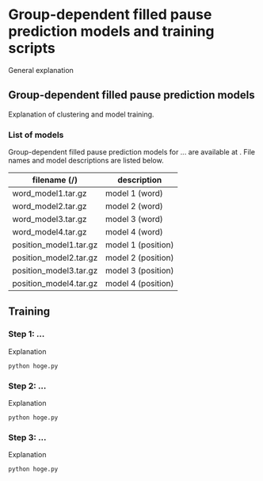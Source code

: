 # Group-dependent filled pause prediction models and training scripts

General explanation

## Group-dependent filled pause prediction models

Explanation of clustering and model training.

### List of models

Group-dependent filled pause prediction models for ... are available at <directory name>. File names and model descriptions are listed below.

| filename (<dirname>/)  | description          |
| ---                    | ---                  |
| word_model1.tar.gz     | model 1 (word)       |
| word_model2.tar.gz     | model 2 (word)       |
| word_model3.tar.gz     | model 3 (word)       |
| word_model4.tar.gz     | model 4 (word)       |
| position_model1.tar.gz | model 1 (position)   |
| position_model2.tar.gz | model 2 (position)   |
| position_model3.tar.gz | model 3 (position)   |
| position_model4.tar.gz | model 4 (position)   |

## Training

### Step 1: ...
Explanation

```
python hoge.py
```

### Step 2: ...
Explanation

```
python hoge.py
```

### Step 3: ...
Explanation

```
python hoge.py
```
